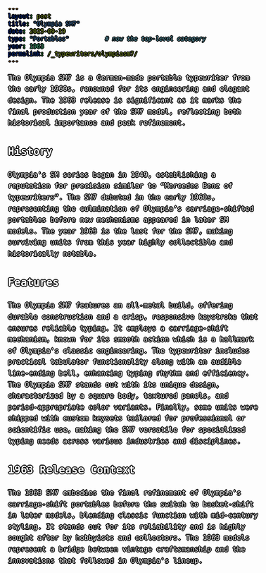 ```yaml
---
layout: post
title: "Olympia SM7"
date: 2025-09-19
type: "Portables"          # now the top-level category
year: 1963
permalink: /_typewriters/olympiasm7/
---
```


<link rel="shortcut icon" href="/assets/favicon.ico" type="image/x-icon">
<link rel="icon" href="/assets/favicon.ico" type="image/x-icon">

The Olympia SM7 is a German-made portable typewriter from the early 1960s, renowned for its engineering and elegant design. The 1963 release is significant as it marks the final production year of the SM7 model, reflecting both historical importance and peak refinement.

## History

Olympia's SM series began in 1949, establishing a reputation for precision similar to “Mercedes Benz of typewriters”. The SM7 debuted in the early 1960s, representing the culmination of Olympia’s carriage-shifted portables before new mechanisms appeared in later SM models. The year 1963 is the last for the SM7, making surviving units from this year highly collectible and historically notable.

## Features

The Olympia SM7 features an all-metal build, offering durable construction and a crisp, responsive keystroke that ensures reliable typing. It employs a carriage-shift mechanism, known for its smooth action which is a hallmark of Olympia's classic engineering. The typewriter includes practical tabulator functionality along with an audible line-ending bell, enhancing typing rhythm and efficiency. The Olympia SM7 stands out with its unique design, characterized by a square body, textured panels, and period-appropriate color variants. Finally, some units were shipped with custom keysets tailored for professional or scientific use, making the SM7 versatile for specialized typing needs across various industries and disciplines.

## 1963 Release Context

The 1963 SM7 embodies the final refinement of Olympia's carriage-shift portables before the switch to basket-shift in later models, blending classic function with mid-century styling. It stands out for its reliability and is highly sought after by hobbyists and collectors. The 1963 models represent a bridge between vintage craftsmanship and the innovations that followed in Olympia's lineup.



<style>
body {
  color: #ffffffff; /* vivid lime green */
  font-family: monospace;
  font-size: 16px;
  line-height: 1.6;
  margin: 0;
  min-height: 100vh;
  background-image: url('/assets/type.webp');
  background-size: cover;
  background-position: center;
  background-attachment: fixed;
  position: relative;
    text-shadow: 
  0 0 0 black,
  1px 0 0 black,
  -1px 0 0 black,
  0 1px 0 black,
  0 -1px 0 black,
  1px 1px 0 black,
  -1px -1px 0 black,
  1px -1px 0 black,
  -1px 1px 0 black,
  2px 0 0 black,
  -2px 0 0 black,
  0 2px 0 black,
  0 -2px 0 black;

}



a {
  color: #5bff32;
  font-size: 18px;
  text-decoration: underline;
  text-shadow: none !important;  /* Remove text-shadow from body */
}




table, th, td {
  border: 1px solid white;
  border-collapse: collapse;
}
</style>


<div id="scrollTrack">
  <div id="verticalScrollProgress"></div>
</div>

<style>
#scrollTrack {
  position: fixed;
  top: 25%;
  left: 50%;
  transform: translateX(-700px);
  width: 5px;
  height: 50%;
  background-color: rgba(255, 255, 255, 0.1);
  z-index: 9998;
}

#verticalScrollProgress {
  position: absolute;
  top: 0;
  left: 0;
  width: 100%;
  height: 0%;
  background-color: #5bff32;
  z-index: 9999;
}

</style>

<script>
window.onscroll = function() {
  const track = document.getElementById("scrollTrack");
  const bar = document.getElementById("verticalScrollProgress");
  
  const scrollTop = document.documentElement.scrollTop || document.body.scrollTop;
  const scrollHeight = document.documentElement.scrollHeight - document.documentElement.clientHeight;
  const scrollPercent = (scrollTop / scrollHeight) * 100;
  
  // Keep the green bar inside the track
  bar.style.height = scrollPercent + "%";
};
</script>

